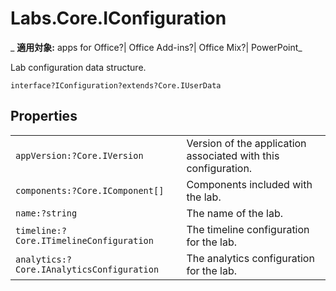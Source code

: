 
# Labs.Core.IConfiguration

 _ **適用対象:** apps for Office?| Office Add-ins?| Office Mix?| PowerPoint_

Lab configuration data structure.

```
interface?IConfiguration?extends?Core.IUserData
```


## Properties


|||
|:-----|:-----|
| `appVersion:?Core.IVersion`|Version of the application associated with this configuration.|
| `components:?Core.IComponent[]`|Components included with the lab.|
| `name:?string`|The name of the lab.|
| `timeline:?Core.ITimelineConfiguration`|The timeline configuration for the lab.|
| `analytics:?Core.IAnalyticsConfiguration`|The analytics configuration for the lab.|
